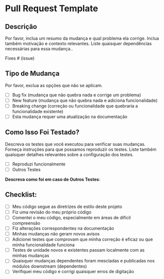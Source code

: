 # Pull Request Template

## Descrição

Por favor, inclua um resumo da mudança e qual problema ela corrige. Inclua também motivação e contexto relevantes. Liste quaisquer dependências necessárias para essa mudança..

Fixes # (issue)

## Tipo de Mudança

Por favor, exclua as opções que não se aplicam.

- [ ] Bug fix (mudança que não quebra nada e corrige um problema)
- [ ] New feature (mudança que não quebra nada e adiciona funcionalidade)
- [ ] Breaking change (correção ou funcionalidade que quebraria a funcionalidade existente)
- [ ] Esta mudança requer uma atualização na documentação

## Como Isso Foi Testado?

Descreva os testes que você executou para verificar suas mudanças. Forneça instruções para que possamos reproduzir os testes. Liste também quaisquer detalhes relevantes sobre a configuração dos testes.

- [ ] Reproduzi funcionalmente
- [ ] Outros Testes

**Descreva como foi em caso de Outros Testes**:

## Checklist:

- [ ] Meu código segue as diretrizes de estilo deste projeto
- [ ] Fiz uma revisão do meu próprio código
- [ ] Comentei o meu código, especialmente em áreas de difícil compreensão
- [ ] Fiz alterações correspondentes na documentação
- [ ] Minhas mudanças não geram novos avisos
- [ ] Adicionei testes que comprovam que minha correção é eficaz ou que minha funcionalidade funciona
- [ ] Testes de unidade novos e existentes passam localmente com as minhas mudanças
- [ ] Quaisquer mudanças dependentes foram mescladas e publicadas nos módulos downstream (dependentes)
- [ ] Verifiquei meu código e corrigi quaisquer erros de digitação